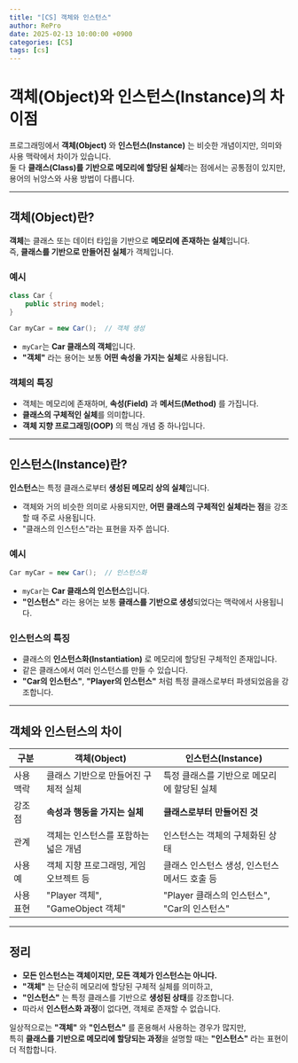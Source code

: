 ```yaml
---
title: "[CS] 객체와 인스턴스"
author: RePro
date: 2025-02-13 10:00:00 +0900
categories: [CS]
tags: [cs]
---
```


# 객체(Object)와 인스턴스(Instance)의 차이점

프로그래밍에서 **객체(Object)** 와 **인스턴스(Instance)** 는 비슷한 개념이지만, 의미와 사용 맥락에서 차이가 있습니다.  
둘 다 **클래스(Class)를 기반으로 메모리에 할당된 실체**라는 점에서는 공통점이 있지만, 용어의 뉘앙스와 사용 방법이 다릅니다.

---

## 객체(Object)란?

**객체**는 클래스 또는 데이터 타입을 기반으로 **메모리에 존재하는 실체**입니다.  
즉, **클래스를 기반으로 만들어진 실체**가 객체입니다.

### 예시  
```csharp
class Car {
    public string model;
}

Car myCar = new Car();  // 객체 생성
```
- `myCar`는 **Car 클래스의 객체**입니다.  
- **"객체"** 라는 용어는 보통 **어떤 속성을 가지는 실체**로 사용됩니다.

### 객체의 특징  
- 객체는 메모리에 존재하며, **속성(Field)** 과 **메서드(Method)** 를 가집니다.  
- **클래스의 구체적인 실체**를 의미합니다.  
- **객체 지향 프로그래밍(OOP)** 의 핵심 개념 중 하나입니다.  

---

## 인스턴스(Instance)란?

**인스턴스**는 특정 클래스로부터 **생성된 메모리 상의 실체**입니다.  
- 객체와 거의 비슷한 의미로 사용되지만, **어떤 클래스의 구체적인 실체라는 점**을 강조할 때 주로 사용됩니다.  
- "클래스의 인스턴스"라는 표현을 자주 씁니다.

### 예시  
```csharp
Car myCar = new Car();  // 인스턴스화
```
- `myCar`는 **Car 클래스의 인스턴스**입니다.  
- **"인스턴스"** 라는 용어는 보통 **클래스를 기반으로 생성**되었다는 맥락에서 사용됩니다.

### 인스턴스의 특징  
- 클래스의 **인스턴스화(Instantiation)** 로 메모리에 할당된 구체적인 존재입니다.  
- 같은 클래스에서 여러 인스턴스를 만들 수 있습니다.  
- **"Car의 인스턴스"**, **"Player의 인스턴스"** 처럼 특정 클래스로부터 파생되었음을 강조합니다.  

---

## 객체와 인스턴스의 차이  

| 구분          | 객체(Object)                             | 인스턴스(Instance)                              |
|-------------|-------------------------------------------|-------------------------------------------------|
| 사용 맥락     | 클래스 기반으로 만들어진 구체적 실체           | 특정 클래스를 기반으로 메모리에 할당된 실체          |
| 강조점        | **속성과 행동을 가지는 실체**                 | **클래스로부터 만들어진 것**                      |
| 관계          | 객체는 인스턴스를 포함하는 넓은 개념           | 인스턴스는 객체의 구체화된 상태                   |
| 사용 예       | 객체 지향 프로그래밍, 게임 오브젝트 등         | 클래스 인스턴스 생성, 인스턴스 메서드 호출 등       |
| 사용 표현     | "Player 객체", "GameObject 객체"             | "Player 클래스의 인스턴스", "Car의 인스턴스"        |

---

## 정리  
- **모든 인스턴스는 객체이지만, 모든 객체가 인스턴스는 아니다.**  
- **"객체"** 는 단순히 메모리에 할당된 구체적 실체를 의미하고,  
- **"인스턴스"** 는 특정 클래스를 기반으로 **생성된 상태**를 강조합니다.  
- 따라서 **인스턴스화 과정**이 없다면, 객체로 존재할 수 없습니다.  

일상적으로는 **"객체"** 와 **"인스턴스"** 를 혼용해서 사용하는 경우가 많지만,  
특히 **클래스를 기반으로 메모리에 할당되는 과정**을 설명할 때는 **"인스턴스"** 라는 표현이 더 적합합니다.
